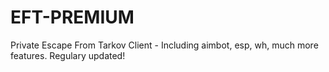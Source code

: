 # EFT-PREMIUM
Private Escape From Tarkov Client - Including aimbot, esp, wh, much more features. Regulary updated!
